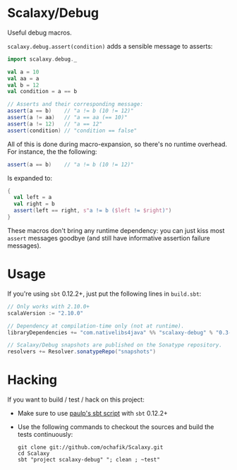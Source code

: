 # Scalaxy/Debug

Useful debug macros.

`scalaxy.debug.assert(condition)` adds a sensible message to asserts:
```scala
import scalaxy.debug._

val a = 10
val aa = a
val b = 12
val condition = a == b

// Asserts and their corresponding message:
assert(a == b)    // "a != b (10 != 12)"
assert(a != aa)   // "a == aa (== 10)" 
assert(a != 12)   // "a == 12"
assert(condition) // "condition == false"
```

All of this is done during macro-expansion, so there's no runtime overhead.
For instance, the the following:
```scala
assert(a == b)    // "a != b (10 != 12)"
```
Is expanded to:
```scala
{ 
  val left = a
  val right = b
  assert(left == right, s"a != b ($left != $right)")
}
```

These macros don't bring any runtime dependency: you can just kiss most `assert` messages goodbye (and still have informative assertion failure messages).

# Usage

If you're using `sbt` 0.12.2+, just put the following lines in `build.sbt`:
```scala
// Only works with 2.10.0+
scalaVersion := "2.10.0"

// Dependency at compilation-time only (not at runtime).
libraryDependencies += "com.nativelibs4java" %% "scalaxy-debug" % "0.3-SNAPSHOT" % "provided"

// Scalaxy/Debug snapshots are published on the Sonatype repository.
resolvers += Resolver.sonatypeRepo("snapshots")
```
    
# Hacking

If you want to build / test / hack on this project:
- Make sure to use [paulp's sbt script](https://github.com/paulp/sbt-extras) with `sbt` 0.12.2+
- Use the following commands to checkout the sources and build the tests continuously: 

    ```
    git clone git://github.com/ochafik/Scalaxy.git
    cd Scalaxy
    sbt "project scalaxy-debug" "; clean ; ~test"
    ```

